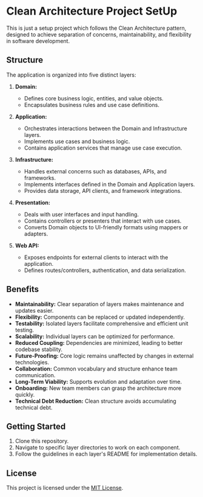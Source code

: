 # Clean Architecture Project SetUp

This is just a setup project which follows the Clean Architecture pattern, designed to achieve separation of concerns, maintainability, and flexibility in software development.

## Structure

The application is organized into five distinct layers:

1. **Domain:**
   - Defines core business logic, entities, and value objects.
   - Encapsulates business rules and use case definitions.

2. **Application:**
   - Orchestrates interactions between the Domain and Infrastructure layers.
   - Implements use cases and business logic.
   - Contains application services that manage use case execution.

3. **Infrastructure:**
   - Handles external concerns such as databases, APIs, and frameworks.
   - Implements interfaces defined in the Domain and Application layers.
   - Provides data storage, API clients, and framework integrations.

4. **Presentation:**
   - Deals with user interfaces and input handling.
   - Contains controllers or presenters that interact with use cases.
   - Converts Domain objects to UI-friendly formats using mappers or adapters.

5. **Web API:**
   - Exposes endpoints for external clients to interact with the application.
   - Defines routes/controllers, authentication, and data serialization.

## Benefits

- **Maintainability:** Clear separation of layers makes maintenance and updates easier.
- **Flexibility:** Components can be replaced or updated independently.
- **Testability:** Isolated layers facilitate comprehensive and efficient unit testing.
- **Scalability:** Individual layers can be optimized for performance.
- **Reduced Coupling:** Dependencies are minimized, leading to better codebase stability.
- **Future-Proofing:** Core logic remains unaffected by changes in external technologies.
- **Collaboration:** Common vocabulary and structure enhance team communication.
- **Long-Term Viability:** Supports evolution and adaptation over time.
- **Onboarding:** New team members can grasp the architecture more quickly.
- **Technical Debt Reduction:** Clean structure avoids accumulating technical debt.

## Getting Started

1. Clone this repository.
2. Navigate to specific layer directories to work on each component.
3. Follow the guidelines in each layer's README for implementation details.

## License

This project is licensed under the [MIT License](LICENSE).
